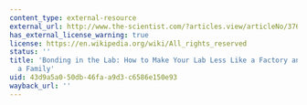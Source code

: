 ```yaml
---
content_type: external-resource
external_url: http://www.the-scientist.com/?articles.view/articleNo/37616/title/Bonding-in-the-Lab/
has_external_license_warning: true
license: https://en.wikipedia.org/wiki/All_rights_reserved
status: ''
title: 'Bonding in the Lab: How to Make Your Lab Less Like a Factory and More Like
  a Family'
uid: 43d9a5a0-50db-46fa-a9d3-c6586e150e93
wayback_url: ''
---
```

